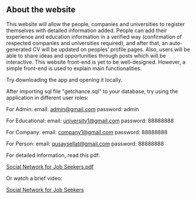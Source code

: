 ## About the website

This website will allow the people, companies and universities to register themselves with detailed information added. People can add their experience and education information in a verified way (confirmation of respected companies and universities required), and after that, an auto-generated CV will be updated on peoples’ profile pages. Also, users will be able to share ideas and opportunities through posts which will be interactive.
This website front-end is yet to be well-designed. However, a simple front-end is used to explain main functionalities.


Try downloading the app and opening it locally. 

After importing sql file "getchance.sql" to your database, try using the application in different user roles:

For Admin:
	email: admin@gmail.com
	password: admin

For Educational:
	email: university1@gmail.com
	password: 88888888

For Company:
	email: company1@gmail.com
	password: 88888888

For Person:
	email: qusaysellat@gmail.com
	password: 88888888
    
For detailed information, read this pdf:    

[Social Network for Job Seekers.pdf](https://github.com/qusaysellat/getchance/files/9593006/Social.Network.for.Job.Seekers.pdf)

Or watch a brief video:

[Social Network for Job Seekers](https://www.dropbox.com/s/8dkbifet2cp7bqp/getchance%20updated.avi?dl=0)
